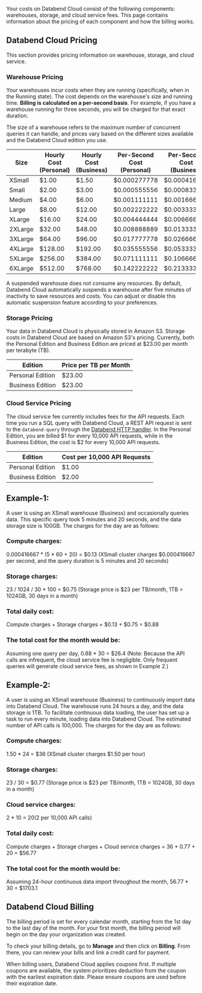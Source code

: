Your costs on Databend Cloud consist of the following components: warehouses, storage, and cloud service fees. This page contains information about the pricing of each component and how the billing works.

## Databend Cloud Pricing

This section provides pricing information on warehouse, storage, and cloud service.

### Warehouse Pricing

Your warehouses incur costs when they are running (specifically, when in the Running state). The cost depends on the warehouse\'s size and running time. **Billing is calculated on a per-second basis**. For example, if you have a warehouse running for three seconds, you will be charged for that exact duration.

The size of a warehouse refers to the maximum number of concurrent queries it can handle, and prices vary based on the different sizes available and the Databend Cloud edition you use.

| Size    | Hourly Cost (Personal) | Hourly Cost (Business) | Per-Second Cost (Personal) | Per-Second Cost (Business) |
| ------- | ---------------------- | ---------------------- | -------------------------- | -------------------------- |
| XSmall  | $1.00                  | $1.50                  | $0.000277778               | $0.000416667               |
| Small   | $2.00                  | $3.00                  | $0.000555556               | $0.000833333               |
| Medium  | $4.00                  | $6.00                  | $0.001111111               | $0.001666667               |
| Large   | $8.00                  | $12.00                 | $0.002222222               | $0.003333333               |
| XLarge  | $16.00                 | $24.00                 | $0.004444444               | $0.006666667               |
| 2XLarge | $32.00                 | $48.00                 | $0.008888889               | $0.013333333               |
| 3XLarge | $64.00                 | $96.00                 | $0.017777778               | $0.026666667               |
| 4XLarge | $128.00                | $192.00                | $0.035555556               | $0.053333333               |
| 5XLarge | $256.00                | $384.00                | $0.071111111               | $0.106666667               |
| 6XLarge | $512.00                | $768.00                | $0.142222222               | $0.213333333               |

A suspended warehouse does not consume any resources. By default, Databend Cloud automatically suspends a warehouse after five minutes of inactivity to save resources and costs. You can adjust or disable this automatic suspension feature according to your preferences.

### Storage Pricing

Your data in Databend Cloud is physically stored in Amazon S3. Storage costs in Databend Cloud are based on Amazon S3's pricing. Currently, both the Personal Edition and Business Edition are priced at $23.00 per month per terabyte (TB).

| Edition          | Price per TB per Month |
| ---------------- | ---------------------- |
| Personal Edition | $23.00                 |
| Business Edition | $23.00                 |

### Cloud Service Pricing

The cloud service fee currently includes fees for the API requests. Each time you run a SQL query with Databend Cloud, a REST API request is sent to the `databend-query` through the [Databend HTTP handler](/developer/apis/http). In the Personal Edition, you are billed $1 for every 10,000 API requests, while in the Business Edition, the cost is $2 for every 10,000 API requests.

| Edition          | Cost per 10,000 API Requests |
| ---------------- | ---------------------------- |
| Personal Edition | $1.00                        |
| Business Edition | $2.00                        |

## Example-1:

A user is using an XSmall warehouse (Business) and occasionally queries data. This specific query took 5 minutes and 20 seconds, and the data storage size is 100GB. The charges for the day are as follows:

### Compute charges:

0.000416667 \* (5 \* 60 + 20) = $0.13
(XSmall cluster charges $0.000416667 per second, and the query duration is 5 minutes and 20 seconds)

### Storage charges:

23 / 1024 / 30 \* 100 = $0.75
(Storage price is $23 per TB/month, 1TB = 1024GB, 30 days in a month)

### Total daily cost:

Compute charges + Storage charges = $0.13 + $0.75 = $0.88

### The total cost for the month would be:

Assuming one query per day, 0.88 \* 30 = $26.4
(Note: Because the API calls are infrequent, the cloud service fee is negligible. Only frequent queries will generate cloud service fees, as shown in Example 2.)

## Example-2:

A user is using an XSmall warehouse (Business) to continuously import data into Databend Cloud. The warehouse runs 24 hours a day, and the data storage is 1TB. To facilitate continuous data loading, the user has set up a task to run every minute, loading data into Databend Cloud. The estimated number of API calls is 100,000. The charges for the day are as follows:

### Compute charges:

1.50 \* 24 = $36
(XSmall cluster charges $1.50 per hour)

### Storage charges:

23 / 30 = $0.77
(Storage price is $23 per TB/month, 1TB = 1024GB, 30 days in a month)

### Cloud service charges:

2 \* 10 = $20
($2 per 10,000 API calls)

### Total daily cost:

Compute charges + Storage charges + Cloud service charges = 36 + 0.77 + 20 = $56.77

### The total cost for the month would be:

Assuming 24-hour continuous data import throughout the month, 56.77 \* 30 = $1703.1

## Databend Cloud Billing

The billing period is set for every calendar month, starting from the 1st day to the last day of the month. For your first month, the billing period will begin on the day your organization was created.

To check your billing details, go to **Manage** and then click on **Billing**. From there, you can review your bills and link a credit card for payment.

When billing users, Databend Cloud applies coupons first. If multiple coupons are available, the system prioritizes deduction from the coupon with the earliest expiration date. Please ensure coupons are used before their expiration date.
